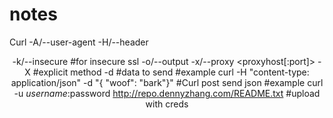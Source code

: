 # notes

Curl
  -A/--user-agent <agent string>
  -H/--header <header>
  -k/--insecure #for insecure ssl
  -o/--output <file>
  -x/--proxy <proxyhost[:port]>
  -X #explicit method 
  -d #data to send
  #example curl <URL> -H "content-type: application/json" -d "{ \"woof\": \"bark\"}" #Curl post send json
  #example curl -u $username:$password http://repo.dennyzhang.com/README.txt #upload with creds
  
  
  
